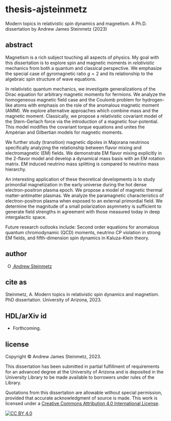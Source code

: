 # thesis-ajsteinmetz
Modern topics in relativistic spin dynamics and magnetism. A Ph.D. dissertation by Andrew James Steinmetz (2023)

## abstract
Magnetism is a rich subject touching all aspects of physics. My goal with this dissertation is to explore spin and magnetic moments in <i>relativistic</i> mechanics from both a quantum and classical perspective. We emphasize the special case of gyromagnetic ratio $g=2$ and its relationship to the algebraic spin structure of wave equations.

In relativistic quantum mechanics, we investigate generalizations of the Dirac equation for arbitrary magnetic moments for fermions. We analyze the homogeneous magnetic field case and the Coulomb problem for hydrogen-like atoms with emphasis on the role of the anomalous magnetic moment (AMM). We explore alternative approaches which combine mass and the magnetic moment. Classically, we propose a relativistic covariant model of the Stern-Gerlach force via the introduction of a magnetic four-potential. This model modifies the covariant torque equations and unites the Ampèrian and Gilbertian models for magnetic moments.

We further study (transition) magnetic dipoles in Majorana neutrinos specifically analyzing the relationship between flavor mixing and electromagnetic (EM) fields. We demonstrate EM flavor mixing explicitly in the 2-flavor model and develop a dynamical mass basis with an EM rotation matrix. EM induced neutrino mass splitting is compared to neutrino mass hierarchy.

An interesting application of these theoretical developments is to study primordial magnetization in the early universe during the hot dense electron-positron plasma epoch. We propose a model of magnetic thermal matter-antimatter plasmas. We analyze the paramagnetic characteristics of electron-positron plasma when exposed to an external primordial field. We determine the magnitude of a small polarization asymmetry is sufficient to generate field strengths in agreement with those measured today in deep intergalactic space.

Future research outlooks include: Second order equations for anomalous quantum chromodynamic (QCD) moments, neutrino CP violation in strong EM fields, and fifth-dimension spin dynamics in Kaluza-Klein theory.

## author
<a
id="cy-effective-orcid-url"
class="underline"
href="https://orcid.org/0000-0001-5474-2649"
target="orcid.widget"
rel="me noopener noreferrer"
style="vertical-align: top"><img
src="https://orcid.org/sites/default/files/images/orcid_16x16.png"
style="width: 1em; margin-inline-start: 0.5em"
alt="ORCID iD icon"/> Andrew Steinmetz</a>

## cite as
Steinmetz, A. Modern topics in relativistic spin dynamics and magnetism. PhD dissertation. University of Arizona, 2023.

## HDL/arXiv id
- Forthcoming.

## license
Copyright © Andrew James Steinmetz, 2023.

This dissertation has been submitted in partial fulfillment of requirements for an advanced degree at the University of Arizona and is deposited in the University Library to be made available to borrowers under rules of the Library.

Quotations from this dissertation are allowable without special permission, provided that accurate acknowledgment of source is made. This work is licensed under a [Creative Commons Attribution 4.0 International License][cc-by].

[![CC BY 4.0][cc-by-image]][cc-by]

[cc-by]: http://creativecommons.org/licenses/by/4.0/
[cc-by-image]: https://i.creativecommons.org/l/by/4.0/88x31.png
[cc-by-shield]: https://img.shields.io/badge/License-CC%20BY%204.0-lightgrey.svg

